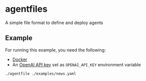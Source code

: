 # agentfiles

A simple file format to define and deploy agents

## Example 

For running this example, you need the following:

- [Docker](https://www.docker.com/)
- An [OpenAI API key](https://platform.openai.com/account/api-keys) set as `OPENAI_API_KEY` environment variable

```bash
./agentfile ./examples/news.yaml
```